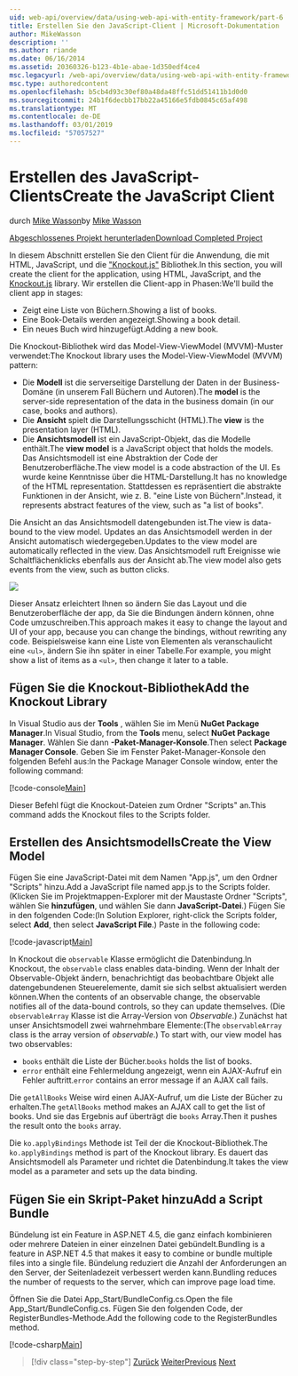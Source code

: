 ```yaml
---
uid: web-api/overview/data/using-web-api-with-entity-framework/part-6
title: Erstellen Sie den JavaScript-Client | Microsoft-Dokumentation
author: MikeWasson
description: ''
ms.author: riande
ms.date: 06/16/2014
ms.assetid: 20360326-b123-4b1e-abae-1d350edf4ce4
msc.legacyurl: /web-api/overview/data/using-web-api-with-entity-framework/part-6
msc.type: authoredcontent
ms.openlocfilehash: b5cb4d93c30ef80a48da48ffc51dd51411b1d0d0
ms.sourcegitcommit: 24b1f6decbb17bb22a45166e5fdb0845c65af498
ms.translationtype: MT
ms.contentlocale: de-DE
ms.lasthandoff: 03/01/2019
ms.locfileid: "57057527"
---
```

<a name="create-the-javascript-client"></a><span data-ttu-id="8ec60-102">Erstellen des JavaScript-Clients</span><span class="sxs-lookup"><span data-stu-id="8ec60-102">Create the JavaScript Client</span></span>
====================
<span data-ttu-id="8ec60-103">durch [Mike Wasson](https://github.com/MikeWasson)</span><span class="sxs-lookup"><span data-stu-id="8ec60-103">by [Mike Wasson](https://github.com/MikeWasson)</span></span>

[<span data-ttu-id="8ec60-104">Abgeschlossenes Projekt herunterladen</span><span class="sxs-lookup"><span data-stu-id="8ec60-104">Download Completed Project</span></span>](https://github.com/MikeWasson/BookService)

<span data-ttu-id="8ec60-105">In diesem Abschnitt erstellen Sie den Client für die Anwendung, die mit HTML, JavaScript, und die ["Knockout.js"](http://knockoutjs.com/) Bibliothek.</span><span class="sxs-lookup"><span data-stu-id="8ec60-105">In this section, you will create the client for the application, using HTML, JavaScript, and the [Knockout.js](http://knockoutjs.com/) library.</span></span> <span data-ttu-id="8ec60-106">Wir erstellen die Client-app in Phasen:</span><span class="sxs-lookup"><span data-stu-id="8ec60-106">We'll build the client app in stages:</span></span>

- <span data-ttu-id="8ec60-107">Zeigt eine Liste von Büchern.</span><span class="sxs-lookup"><span data-stu-id="8ec60-107">Showing a list of books.</span></span>
- <span data-ttu-id="8ec60-108">Eine Book-Details werden angezeigt.</span><span class="sxs-lookup"><span data-stu-id="8ec60-108">Showing a book detail.</span></span>
- <span data-ttu-id="8ec60-109">Ein neues Buch wird hinzugefügt.</span><span class="sxs-lookup"><span data-stu-id="8ec60-109">Adding a new book.</span></span>

<span data-ttu-id="8ec60-110">Die Knockout-Bibliothek wird das Model-View-ViewModel (MVVM)-Muster verwendet:</span><span class="sxs-lookup"><span data-stu-id="8ec60-110">The Knockout library uses the Model-View-ViewModel (MVVM) pattern:</span></span>

- <span data-ttu-id="8ec60-111">Die **Modell** ist die serverseitige Darstellung der Daten in der Business-Domäne (in unserem Fall Büchern und Autoren).</span><span class="sxs-lookup"><span data-stu-id="8ec60-111">The **model** is the server-side representation of the data in the business domain (in our case, books and authors).</span></span>
- <span data-ttu-id="8ec60-112">Die **Ansicht** spielt die Darstellungsschicht (HTML).</span><span class="sxs-lookup"><span data-stu-id="8ec60-112">The **view** is the presentation layer (HTML).</span></span>
- <span data-ttu-id="8ec60-113">Die **Ansichtsmodell** ist ein JavaScript-Objekt, das die Modelle enthält.</span><span class="sxs-lookup"><span data-stu-id="8ec60-113">The **view model** is a JavaScript object that holds the models.</span></span> <span data-ttu-id="8ec60-114">Das Ansichtsmodell ist eine Abstraktion der Code der Benutzeroberfläche.</span><span class="sxs-lookup"><span data-stu-id="8ec60-114">The view model is a code abstraction of the UI.</span></span> <span data-ttu-id="8ec60-115">Es wurde keine Kenntnisse über die HTML-Darstellung.</span><span class="sxs-lookup"><span data-stu-id="8ec60-115">It has no knowledge of the HTML representation.</span></span> <span data-ttu-id="8ec60-116">Stattdessen es repräsentiert die abstrakte Funktionen in der Ansicht, wie z. B. &quot;eine Liste von Büchern&quot;.</span><span class="sxs-lookup"><span data-stu-id="8ec60-116">Instead, it represents abstract features of the view, such as &quot;a list of books&quot;.</span></span>

<span data-ttu-id="8ec60-117">Die Ansicht an das Ansichtsmodell datengebunden ist.</span><span class="sxs-lookup"><span data-stu-id="8ec60-117">The view is data-bound to the view model.</span></span> <span data-ttu-id="8ec60-118">Updates an das Ansichtsmodell werden in der Ansicht automatisch wiedergegeben.</span><span class="sxs-lookup"><span data-stu-id="8ec60-118">Updates to the view model are automatically reflected in the view.</span></span> <span data-ttu-id="8ec60-119">Das Ansichtsmodell ruft Ereignisse wie Schaltflächenklicks ebenfalls aus der Ansicht ab.</span><span class="sxs-lookup"><span data-stu-id="8ec60-119">The view model also gets events from the view, such as button clicks.</span></span>

![](part-6/_static/image1.png)

<span data-ttu-id="8ec60-120">Dieser Ansatz erleichtert Ihnen so ändern Sie das Layout und die Benutzeroberfläche der app, da Sie die Bindungen ändern können, ohne Code umzuschreiben.</span><span class="sxs-lookup"><span data-stu-id="8ec60-120">This approach makes it easy to change the layout and UI of your app, because you can change the bindings, without rewriting any code.</span></span> <span data-ttu-id="8ec60-121">Beispielsweise kann eine Liste von Elementen als veranschaulicht eine `<ul>`, ändern Sie ihn später in einer Tabelle.</span><span class="sxs-lookup"><span data-stu-id="8ec60-121">For example, you might show a list of items as a `<ul>`, then change it later to a table.</span></span>

## <a name="add-the-knockout-library"></a><span data-ttu-id="8ec60-122">Fügen Sie die Knockout-Bibliothek</span><span class="sxs-lookup"><span data-stu-id="8ec60-122">Add the Knockout Library</span></span>

<span data-ttu-id="8ec60-123">In Visual Studio aus der **Tools** , wählen Sie im Menü **NuGet Package Manager**.</span><span class="sxs-lookup"><span data-stu-id="8ec60-123">In Visual Studio, from the **Tools** menu, select **NuGet Package Manager**.</span></span> <span data-ttu-id="8ec60-124">Wählen Sie dann **-Paket-Manager-Konsole**.</span><span class="sxs-lookup"><span data-stu-id="8ec60-124">Then select **Package Manager Console**.</span></span> <span data-ttu-id="8ec60-125">Geben Sie im Fenster Paket-Manager-Konsole den folgenden Befehl aus:</span><span class="sxs-lookup"><span data-stu-id="8ec60-125">In the Package Manager Console window, enter the following command:</span></span>

[!code-console[Main](part-6/samples/sample1.cmd)]

<span data-ttu-id="8ec60-126">Dieser Befehl fügt die Knockout-Dateien zum Ordner "Scripts" an.</span><span class="sxs-lookup"><span data-stu-id="8ec60-126">This command adds the Knockout files to the Scripts folder.</span></span>

## <a name="create-the-view-model"></a><span data-ttu-id="8ec60-127">Erstellen des Ansichtsmodells</span><span class="sxs-lookup"><span data-stu-id="8ec60-127">Create the View Model</span></span>

<span data-ttu-id="8ec60-128">Fügen Sie eine JavaScript-Datei mit dem Namen "App.js", um den Ordner "Scripts" hinzu.</span><span class="sxs-lookup"><span data-stu-id="8ec60-128">Add a JavaScript file named app.js to the Scripts folder.</span></span> <span data-ttu-id="8ec60-129">(Klicken Sie im Projektmappen-Explorer mit der Maustaste Ordner "Scripts", wählen Sie **hinzufügen**, und wählen Sie dann **JavaScript-Datei**.) Fügen Sie in den folgenden Code:</span><span class="sxs-lookup"><span data-stu-id="8ec60-129">(In Solution Explorer, right-click the Scripts folder, select **Add**, then select **JavaScript File**.) Paste in the following code:</span></span>

[!code-javascript[Main](part-6/samples/sample2.js)]

<span data-ttu-id="8ec60-130">In Knockout die `observable` Klasse ermöglicht die Datenbindung.</span><span class="sxs-lookup"><span data-stu-id="8ec60-130">In Knockout, the `observable` class enables data-binding.</span></span> <span data-ttu-id="8ec60-131">Wenn der Inhalt der Observable-Objekt ändern, benachrichtigt das beobachtbare Objekt alle datengebundenen Steuerelemente, damit sie sich selbst aktualisiert werden können.</span><span class="sxs-lookup"><span data-stu-id="8ec60-131">When the contents of an observable change, the observable notifies all of the data-bound controls, so they can update themselves.</span></span> <span data-ttu-id="8ec60-132">(Die `observableArray` Klasse ist die Array-Version von *Observable*.) Zunächst hat unser Ansichtsmodell zwei wahrnehmbare Elemente:</span><span class="sxs-lookup"><span data-stu-id="8ec60-132">(The `observableArray` class is the array version of *observable*.) To start with, our view model has two observables:</span></span>

- <span data-ttu-id="8ec60-133">`books` enthält die Liste der Bücher.</span><span class="sxs-lookup"><span data-stu-id="8ec60-133">`books` holds the list of books.</span></span>
- <span data-ttu-id="8ec60-134">`error` enthält eine Fehlermeldung angezeigt, wenn ein AJAX-Aufruf ein Fehler auftritt.</span><span class="sxs-lookup"><span data-stu-id="8ec60-134">`error` contains an error message if an AJAX call fails.</span></span>

<span data-ttu-id="8ec60-135">Die `getAllBooks` Weise wird einen AJAX-Aufruf, um die Liste der Bücher zu erhalten.</span><span class="sxs-lookup"><span data-stu-id="8ec60-135">The `getAllBooks` method makes an AJAX call to get the list of books.</span></span> <span data-ttu-id="8ec60-136">Und sie das Ergebnis auf überträgt die `books` Array.</span><span class="sxs-lookup"><span data-stu-id="8ec60-136">Then it pushes the result onto the `books` array.</span></span>

<span data-ttu-id="8ec60-137">Die `ko.applyBindings` Methode ist Teil der die Knockout-Bibliothek.</span><span class="sxs-lookup"><span data-stu-id="8ec60-137">The `ko.applyBindings` method is part of the Knockout library.</span></span> <span data-ttu-id="8ec60-138">Es dauert das Ansichtsmodell als Parameter und richtet die Datenbindung.</span><span class="sxs-lookup"><span data-stu-id="8ec60-138">It takes the view model as a parameter and sets up the data binding.</span></span>

## <a name="add-a-script-bundle"></a><span data-ttu-id="8ec60-139">Fügen Sie ein Skript-Paket hinzu</span><span class="sxs-lookup"><span data-stu-id="8ec60-139">Add a Script Bundle</span></span>

<span data-ttu-id="8ec60-140">Bündelung ist ein Feature in ASP.NET 4.5, die ganz einfach kombinieren oder mehrere Dateien in einer einzelnen Datei gebündelt.</span><span class="sxs-lookup"><span data-stu-id="8ec60-140">Bundling is a feature in ASP.NET 4.5 that makes it easy to combine or bundle multiple files into a single file.</span></span> <span data-ttu-id="8ec60-141">Bündelung reduziert die Anzahl der Anforderungen an den Server, der Seitenladezeit verbessert werden kann.</span><span class="sxs-lookup"><span data-stu-id="8ec60-141">Bundling reduces the number of requests to the server, which can improve page load time.</span></span>

<span data-ttu-id="8ec60-142">Öffnen Sie die Datei App\_Start/BundleConfig.cs.</span><span class="sxs-lookup"><span data-stu-id="8ec60-142">Open the file App\_Start/BundleConfig.cs.</span></span> <span data-ttu-id="8ec60-143">Fügen Sie den folgenden Code, der RegisterBundles-Methode.</span><span class="sxs-lookup"><span data-stu-id="8ec60-143">Add the following code to the RegisterBundles method.</span></span>

[!code-csharp[Main](part-6/samples/sample3.cs)]

> [!div class="step-by-step"]
> <span data-ttu-id="8ec60-144">[Zurück](part-5.md)
> [Weiter](part-7.md)</span><span class="sxs-lookup"><span data-stu-id="8ec60-144">[Previous](part-5.md)
[Next](part-7.md)</span></span>
